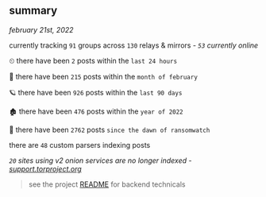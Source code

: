 
## summary
_february 21st, 2022_

currently tracking `91` groups across `130` relays & mirrors - _`53` currently online_

⏲ there have been `2` posts within the `last 24 hours`

🦈 there have been `215` posts within the `month of february`

🪐 there have been `926` posts within the `last 90 days`

🏚 there have been `476` posts within the `year of 2022`

🦕 there have been `2762` posts `since the dawn of ransomwatch`

there are `48` custom parsers indexing posts

_`20` sites using v2 onion services are no longer indexed - [support.torproject.org](https://support.torproject.org/onionservices/v2-deprecation/)_

> see the project [README](https://github.com/thetanz/ransomwatch#ransomwatch--) for backend technicals
